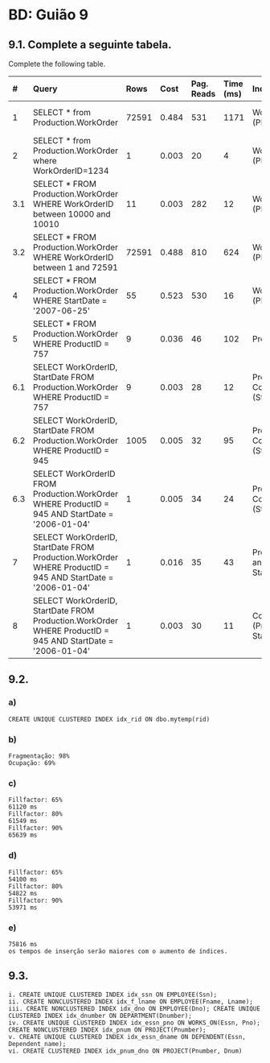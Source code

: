 # BD: Guião 9


## ​9.1. Complete a seguinte tabela.
Complete the following table.

| #    | Query                                                                                                      | Rows  | Cost  | Pag. Reads | Time (ms) | Index used 			| Index Op.            		| Discussion 	|
| :--- | :--------------------------------------------------------------------------------------------------------- | :---- | :---- | :--------- | :-------- | :-------------------------------	| :----------------------------	| :------------	|
| 1    | SELECT * from Production.WorkOrder                                                                         | 72591 | 0.484 | 531        | 1171      | WorkOrderID (PK)			| Clustered Index Scan 		|          	|
| 2    | SELECT * from Production.WorkOrder where WorkOrderID=1234                                                  | 1     | 0.003 | 20         | 4         | WorkOrderID (PK)			| Clustered Index Scan 		|            	|
| 3.1  | SELECT * FROM Production.WorkOrder WHERE WorkOrderID between 10000 and 10010                               | 11    | 0.003 | 282        | 12        | WorkOrderID (PK)			| Clustered Index Scan 		|            	|
| 3.2  | SELECT * FROM Production.WorkOrder WHERE WorkOrderID between 1 and 72591                                   | 72591 | 0.488 | 810        | 624       | WorkOrderID (PK)			| Clustered Index Scan 		|            	|
| 4    | SELECT * FROM Production.WorkOrder WHERE StartDate = '2007-06-25'                                          | 55    | 0.523 | 530        | 16        | WorkOrderID (PK)			| Clustered Index Scan 		|            	|
| 5    | SELECT * FROM Production.WorkOrder WHERE ProductID = 757                                                   | 9     | 0.036 | 46         | 102       | ProductID			| Non Clustered Index Seek	|            	|
| 6.1  | SELECT WorkOrderID, StartDate FROM Production.WorkOrder WHERE ProductID = 757                              | 9     | 0.003 | 28         | 12        | ProductID Covered (StartDate)	| Non Clustered Index Seek	|            	|
| 6.2  | SELECT WorkOrderID, StartDate FROM Production.WorkOrder WHERE ProductID = 945                              | 1005  | 0.005 | 32         | 95        | ProductID Covered (StartDate)    | Non Clustered Index Seek      |            	|
| 6.3  | SELECT WorkOrderID FROM Production.WorkOrder WHERE ProductID = 945 AND StartDate = '2006-01-04'            | 1     | 0.005 | 34         | 24        | ProductID Covered (StartDate)    | Non Clustered Index Seek      |            	|
| 7    | SELECT WorkOrderID, StartDate FROM Production.WorkOrder WHERE ProductID = 945 AND StartDate = '2006-01-04' | 1     | 0.016 | 35         | 43        | ProductID and StartDate		| Non Clustered Index Seek      |            	|
| 8    | SELECT WorkOrderID, StartDate FROM Production.WorkOrder WHERE ProductID = 945 AND StartDate = '2006-01-04' | 1     | 0.003 | 30         | 11        | Composite (ProductID, StartDate)	| Non Clustered Index Seek 	|		|		

## ​9.2.

### a)

```
CREATE UNIQUE CLUSTERED INDEX idx_rid ON dbo.mytemp(rid)
```

### b)

```
Fragmentação: 98%
Ocupação: 69%
```

### c)

```
Fillfactor: 65%
61120 ms
Fillfactor: 80%
61549 ms
Fillfactor: 90%
65639 ms
```

### d)

```
Fillfactor: 65%
54100 ms
Fillfactor: 80%
54822 ms
Fillfactor: 90%
53971 ms
```

### e)

```
75816 ms
os tempos de inserção serão maiores com o aumento de índices.
```

## ​9.3.

```
i. CREATE UNIQUE CLUSTERED INDEX idx_ssn ON EMPLOYEE(Ssn);
ii. CREATE NONCLUSTERED INDEX idx_f_lname ON EMPLOYEE(Fname, Lname);
iii. CREATE NONCLUSTERED INDEX idx_dno ON EMPLOYEE(Dno); CREATE UNIQUE CLUSTERED INDEX idx_dnumber ON DEPARTMENT(Dnumber);
iv. CREATE UNIQUE CLUSTERED INDEX idx_essn_pno ON WORKS_ON(Essn, Pno); CREATE NONCLUSTERED INDEX idx_pnum ON PROJECT(Pnumber);
v. CREATE UNIQUE CLUSTERED INDEX idx_essn_dname ON DEPENDENT(Essn, Dependent_name);
vi. CREATE CLUSTERED INDEX idx_pnum_dno ON PROJECT(Pnumber, Dnum)
```
